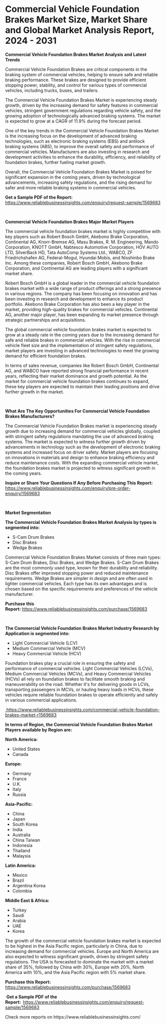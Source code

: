 <p><h1>Commercial Vehicle Foundation Brakes Market Size, Market Share and Global Market Analysis Report, 2024 - 2031</h1></p><p><strong>Commercial Vehicle Foundation Brakes Market Analysis and Latest Trends</strong></p>
<p><p>Commercial Vehicle Foundation Brakes are critical components in the braking system of commercial vehicles, helping to ensure safe and reliable braking performance. These brakes are designed to provide efficient stopping power, stability, and control for various types of commercial vehicles, including trucks, buses, and trailers.</p><p>The Commercial Vehicle Foundation Brakes Market is experiencing steady growth, driven by the increasing demand for safety features in commercial vehicles, stringent government regulations regarding vehicle safety, and the growing adoption of technologically advanced braking systems. The market is expected to grow at a CAGR of 11.9% during the forecast period.</p><p>One of the key trends in the Commercial Vehicle Foundation Brakes Market is the increasing focus on the development of advanced braking technologies, such as electronic braking systems (EBS) and antilock braking systems (ABS), to improve the overall safety and performance of commercial vehicles. Manufacturers are also investing in research and development activities to enhance the durability, efficiency, and reliability of foundation brakes, further fueling market growth.</p><p>Overall, the Commercial Vehicle Foundation Brakes Market is poised for significant expansion in the coming years, driven by technological advancements, increasing safety regulations, and the rising demand for safer and more reliable braking systems in commercial vehicles.</p></p>
<p><strong>Get a Sample PDF of the Report:&nbsp;</strong> <a href="https://www.reliablebusinessinsights.com/enquiry/request-sample/1569683">https://www.reliablebusinessinsights.com/enquiry/request-sample/1569683</a></p>
<p>&nbsp;</p>
<p><strong>Commercial Vehicle Foundation Brakes Major Market Players</strong></p>
<p><p>The commercial vehicle foundation brakes market is highly competitive with key players such as Robert Bosch GmbH, Akebono Brake Corporation, Continental AG, Knorr-Bremse AG, Masu Brakes, R. M. Engineering, Mando Corporation, KNOTT GmbH, Nabtesco Automotive Corporation, HOV AUTO LTD, SilverBack HD, Tata AutoComp Systems Ltd., WABCO, ZF Friedrichshafen AG, Federal-Mogul, Hyundai Mobis, and Nisshinbo Brake Inc. Among these companies, Robert Bosch GmbH, Akebono Brake Corporation, and Continental AG are leading players with a significant market share.</p><p>Robert Bosch GmbH is a global leader in the commercial vehicle foundation brakes market with a wide range of product offerings and a strong presence in various regions. The company has been focusing on innovation and has been investing in research and development to enhance its product portfolio. Akebono Brake Corporation has also been a key player in the market, providing high-quality brakes for commercial vehicles. Continental AG, another major player, has been expanding its market presence through strategic partnerships and acquisitions.</p><p>The global commercial vehicle foundation brakes market is expected to grow at a steady rate in the coming years due to the increasing demand for safe and reliable brakes in commercial vehicles. With the rise in commercial vehicle fleet size and the implementation of stringent safety regulations, market players are investing in advanced technologies to meet the growing demand for efficient foundation brakes.</p><p>In terms of sales revenue, companies like Robert Bosch GmbH, Continental AG, and WABCO have reported strong financial performance in recent years, reflecting their market dominance and growth potential. As the market for commercial vehicle foundation brakes continues to expand, these key players are expected to maintain their leading positions and drive further growth in the market.</p></p>
<p>&nbsp;</p>
<p><strong>What Are The Key Opportunities For Commercial Vehicle Foundation Brakes Manufacturers?</strong></p>
<p><p>The Commercial Vehicle Foundation Brakes market is experiencing steady growth due to increasing demand for commercial vehicles globally, coupled with stringent safety regulations mandating the use of advanced braking systems. The market is expected to witness further growth driven by advancements in technology such as the development of electronic braking systems and increased focus on driver safety. Market players are focusing on innovations in materials and design to enhance braking efficiency and reduce maintenance costs. With the expanding commercial vehicle market, the foundation brakes market is projected to witness significant growth in the coming years.</p></p>
<p><strong>Inquire or Share Your Questions If Any Before Purchasing This Report:</strong> <a href="https://www.reliablebusinessinsights.com/enquiry/pre-order-enquiry/1569683">https://www.reliablebusinessinsights.com/enquiry/pre-order-enquiry/1569683</a></p>
<p>&nbsp;</p>
<p><strong>Market Segmentation</strong></p>
<p><strong>The Commercial Vehicle Foundation Brakes Market Analysis by types is segmented into:</strong></p>
<p><ul><li>S-Cam Drum Brakes</li><li>Disc Brakes</li><li>Wedge Brakes</li></ul></p>
<p><p>Commercial Vehicle Foundation Brakes Market consists of three main types: S-Cam Drum Brakes, Disc Brakes, and Wedge Brakes. S-Cam Drum Brakes are the most commonly used type, known for their durability and reliability. Disc Brakes offer improved stopping power and reduced maintenance requirements. Wedge Brakes are simpler in design and are often used in lighter commercial vehicles. Each type has its own advantages and is chosen based on the specific requirements and preferences of the vehicle manufacturer.</p></p>
<p><strong>Purchase this Report:&nbsp;</strong><a href="https://www.reliablebusinessinsights.com/purchase/1569683">https://www.reliablebusinessinsights.com/purchase/1569683</a></p>
<p>&nbsp;</p>
<p><strong>The Commercial Vehicle Foundation Brakes Market Industry Research by Application is segmented into:</strong></p>
<p><ul><li>Light Commercial Vehicle (LCV)</li><li>Medium Commercial Vehicle (MCV)</li><li>Heavy Commercial Vehicle (HCV)</li></ul></p>
<p><p>Foundation brakes play a crucial role in ensuring the safety and performance of commercial vehicles. Light Commercial Vehicles (LCVs), Medium Commercial Vehicles (MCVs), and Heavy Commercial Vehicles (HCVs) all rely on foundation brakes to facilitate smooth braking and maneuverability on the road. Whether it's for delivering goods in LCVs, transporting passengers in MCVs, or hauling heavy loads in HCVs, these vehicles require reliable foundation brakes to operate efficiently and safely in various commercial applications.</p></p>
<p><a href="https://www.reliablebusinessinsights.com/commercial-vehicle-foundation-brakes-market-r1569683">&nbsp;https://www.reliablebusinessinsights.com/commercial-vehicle-foundation-brakes-market-r1569683</a></p>
<p><strong>In terms of Region, the Commercial Vehicle Foundation Brakes Market Players available by Region are:</strong></p>
<p>
    <p> <strong> North America: </strong>
        <ul>
            <li>United States</li>
            <li>Canada</li>
        </ul>
        </p> 
    <p> <strong> Europe: </strong>
        <ul>
            <li>Germany</li>
            <li>France</li>
            <li>U.K.</li>
            <li>Italy</li>
            <li>Russia</li>
        </ul>
        </p> 
    <p> <strong> Asia-Pacific: </strong>
        <ul>
            <li>China</li>
            <li>Japan</li>
            <li>South Korea</li>
            <li>India</li>
            <li>Australia</li>
            <li>China Taiwan</li>
            <li>Indonesia</li>
            <li>Thailand</li>
            <li>Malaysia</li>
        </ul>
        </p> 
    <p> <strong> Latin America: </strong>
        <ul>
            <li>Mexico</li>
            <li>Brazil</li>
            <li>Argentina Korea</li>
            <li>Colombia</li>
        </ul>
        </p> 
    <p> <strong> Middle East & Africa: </strong>
        <ul>
            <li>Turkey</li>
            <li>Saudi</li>
            <li>Arabia</li>
            <li>UAE</li>
            <li>Korea</li>
        </ul>
    </p>
    </p>
<p><p>The growth of the commercial vehicle foundation brakes market is expected to be highest in the Asia Pacific region, particularly in China, due to increasing demand for commercial vehicles. Europe and North America are also expected to witness significant growth, driven by stringent safety regulations. The USA is forecasted to dominate the market with a market share of 35%, followed by China with 30%, Europe with 20%, North America with 10%, and the Asia Pacific region with 5% market share.</p></p>
<p><strong>Purchase this Report: </strong><a href="https://www.reliablebusinessinsights.com/purchase/1569683">https://www.reliablebusinessinsights.com/purchase/1569683</a></p>
<p>&nbsp;<strong>Get a Sample PDF of the Report:&nbsp;&nbsp;</strong><a href="https://www.reliablebusinessinsights.com/enquiry/request-sample/1569683">https://www.reliablebusinessinsights.com/enquiry/request-sample/1569683</a></p>
<p><strong></strong></p>
<p>Check more reports on https://www.reliablebusinessinsights.com/</p>